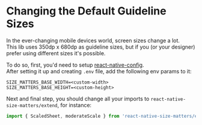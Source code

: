 # Changing the Default Guideline Sizes

In the ever-changing mobile devices world, screen sizes change a lot.  
This lib uses 350dp x 680dp as guideline sizes, but if you (or your designer) prefer using different sizes it's possible.

To do so, first, you'd need to setup [react-native-config](https://github.com/luggit/react-native-config).  
After setting it up and creating `.env` file, add the following env params to it:
```env
SIZE_MATTERS_BASE_WIDTH=<custom-width>
SIZE_MATTERS_BASE_HEIGHT=<custom-height>
```
Next and final step, you should change all your imports to `react-native-size-matters/extend`, for instance:
```javascript
import { ScaledSheet, moderateScale } from 'react-native-size-matters/extend';
```
